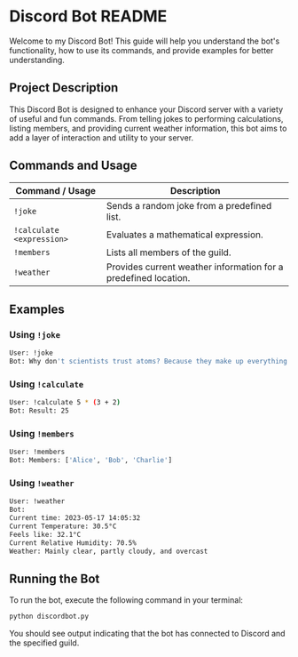# Discord Bot README

Welcome to my Discord Bot! This guide will help you understand the bot's functionality, how to use its commands, and provide examples for better understanding.

## Project Description
This Discord Bot is designed to enhance your Discord server with a variety of useful and fun commands. From telling jokes to performing calculations, listing members, and providing current weather information, this bot aims to add a layer of interaction and utility to your server.

## Commands and Usage

| Command / Usage       | Description                                        |
|----------------|----------------------------------------------------|
| `!joke`        | Sends a random joke from a predefined list.        |
| `!calculate <expression>`  | Evaluates a mathematical expression.               |
| `!members`     | Lists all members of the guild.                    |      
| `!weather`     | Provides current weather information for a predefined location. |            

## Examples

### Using `!joke`
```sh
User: !joke
Bot: Why don't scientists trust atoms? Because they make up everything!
```

### Using `!calculate`
```sh
User: !calculate 5 * (3 + 2)
Bot: Result: 25
```

### Using `!members`
```sh
User: !members
Bot: Members: ['Alice', 'Bob', 'Charlie']
```

### Using `!weather`
```sh
User: !weather
Bot: 
Current time: 2023-05-17 14:05:32
Current Temperature: 30.5°C
Feels like: 32.1°C
Current Relative Humidity: 70.5%
Weather: Mainly clear, partly cloudy, and overcast
```

## Running the Bot
To run the bot, execute the following command in your terminal:
```sh
python discordbot.py
```
You should see output indicating that the bot has connected to Discord and the specified guild.
